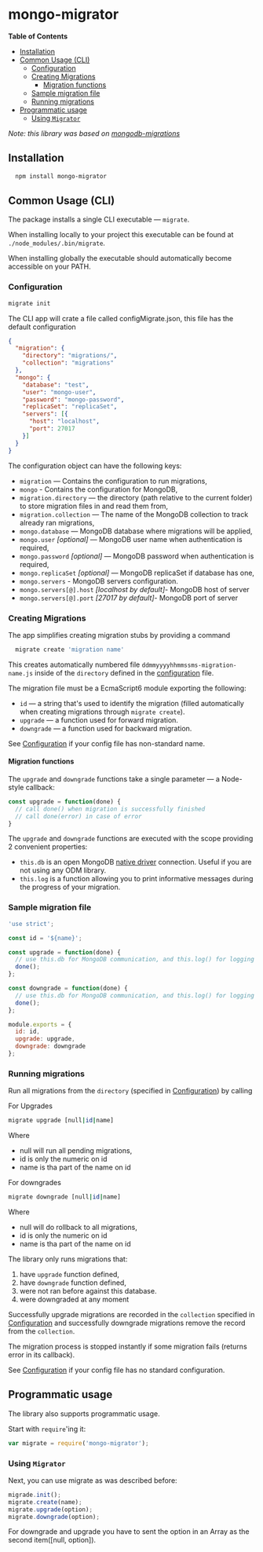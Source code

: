 # mongo-migrator

**Table of Contents**

- [Installation](#installation)
- [Common Usage (CLI)](#common-usage-cli)
  - [Configuration](#configuration)
  - [Creating Migrations](#creating-migrations)
    - [Migration functions](#migration-functions)
  - [Sample migration file](#sample-migration-file)
  - [Running migrations](#running-migrations)
- [Programmatic usage](#programmatic-usage)
  - [Using `Migrator`](#using-migrator-object)

*Note: this library was based on [mongodb-migrations](https://github.com/emirotin/mongodb-migrations)*

## Installation

```bash
  npm install mongo-migrator
```

## Common Usage (CLI)

The package installs a single CLI executable — `migrate`.

When installing locally to your project this executable can be found at
`./node_modules/.bin/migrate`.

When installing globally the executable should
automatically become accessible on your PATH.

### Configuration

```bash
migrate init
```
The CLI app will crate a file called configMigrate.json, this file has the default
configuration

```json
{
  "migration": {
    "directory": "migrations/",
    "collection": "migrations"
  },
  "mongo": {
    "database": "test",
    "user": "mongo-user",
    "password": "mongo-password",
    "replicaSet": "replicaSet",
    "servers": [{
      "host": "localhost",
      "port": 27017
    }]
  }
}
```

The configuration object can have the following keys:

* `migration` — Contains the configuration to run migrations,
* `mongo` - Contains the configuration for MongoDB,
* `migration.directory` — the directory (path relative to the current folder)
to store migration files in and read them from,
* `migration.collection` — The name of the MongoDB collection to track
already ran migrations,
* `mongo.database` — MongoDB database where migrations will be applied,
* `mongo.user` _[optional]_ — MongoDB user name when authentication is required,
* `mongo.password` _[optional]_ — MongoDB password when authentication is required,
* `mongo.replicaSet` _[optional]_ — MongoDB replicaSet if database has one,
* `mongo.servers` - MongoDB servers configuration.
* `mongo.servers[@].host` _[localhost by default]_- MongoDB host of server
* `mongo.servers[@].port` _[27017 by default]_- MongoDB port of server

### Creating Migrations

The app simplifies creating migration stubs by providing a command

```bash
  migrate create 'migration name'
```

This creates automatically numbered file `ddmmyyyyhhmmssms-migration-name.js`
inside of the `directory` defined in the
[configuration](#configuration) file.

The migration file must be a EcmaScript6 module exporting the
following:

* `id` — a string that's used to identify the migration
(filled automatically when creating migrations through `migrate create`).
* `upgrade`  — a function used for forward migration.
* `downgrade` — a function used for backward migration.

See [Configuration](#configuration) if your config file has
non-standard name.

#### Migration functions

The `upgrade` and `downgrade` functions take a single parameter — a Node-style callback:

```javascript
const upgrade = function(done) {
  // call done() when migration is successfully finished
  // call done(error) in case of error
}
```

The `upgrade` and `downgrade` functions are executed with the scope
providing 2 convenient properties:

* `this.db` is an open MongoDB
[native driver](http://mongodb.github.io/node-mongodb-native/)
connection. Useful if you are not using any ODM library.
* `this.log` is a function allowing you to print
informative messages during the progress of your migration.


### Sample migration file

```javascript
'use strict';

const id = '${name}';

const upgrade = function(done) {
  // use this.db for MongoDB communication, and this.log() for logging
  done();
};

const downgrade = function(done) {
  // use this.db for MongoDB communication, and this.log() for logging
  done();
};

module.exports = {
  id: id,
  upgrade: upgrade,
  downgrade: downgrade
};
```

### Running migrations

Run all migrations from the `directory` (specified in
[Configuration](#configuration)) by calling

For Upgrades

```bash
migrate upgrade [null|id|name]
```

Where
  - null will run all pending migrations,
  - id is only the numeric on id
  - name is tha part of the name on id

For downgrades

```bash
migrate downgrade [null|id|name]
```

Where
  - null will do rollback to all migrations,
  - id is only the numeric on id
  - name is tha part of the name on id

The library only runs migrations that:

1. have `upgrade` function defined,
1. have `downgrade` function defined,
1. were not ran before against this database.
1. were downgraded at any moment

Successfully upgrade migrations are recorded in the `collection`
specified in [Configuration](#configuration) and successfully
downgrade migrations remove the record from the `collection`.

The migration process is stopped instantly if some migration fails
(returns error in its callback).

See [Configuration](#configuration) if your config file has
no standard configuration.

## Programmatic usage

The library also supports programmatic usage.

Start with `require`'ing it:

```javascript
var migrate = require('mongo-migrator');
```

### Using `Migrator`

Next, you can use migrate as was described before:

```javascript
migrade.init();
migrate.create(name);
migrate.upgrade(option);
migrate.downgrade(option);
```

For downgrade and upgrade you have to sent the option in an Array
as the second item([null, option]).
